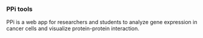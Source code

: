 ### PPi tools 

PPi is a web app for researchers and students to analyze gene expression in cancer cells and visualize protein-protein interaction.

<!---
ppi-main/ppi-main is a ✨ special ✨ repository because its `README.md` (this file) appears on your GitHub profile.
You can click the Preview link to take a look at your changes.
--->
